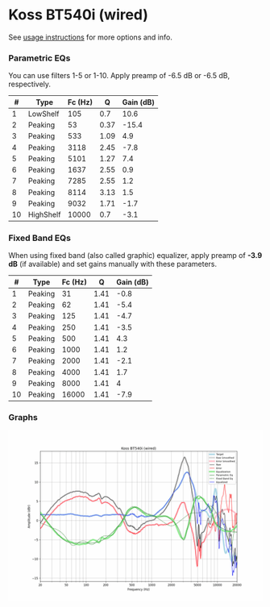 # Koss BT540i (wired)
See [usage instructions](https://github.com/jaakkopasanen/AutoEq#usage) for more options and info.

### Parametric EQs
You can use filters 1-5 or 1-10. Apply preamp of -6.5 dB or -6.5 dB, respectively.

|   # | Type      |   Fc (Hz) |    Q |   Gain (dB) |
|-----|-----------|-----------|------|-------------|
|   1 | LowShelf  |       105 | 0.7  |        10.6 |
|   2 | Peaking   |        53 | 0.37 |       -15.4 |
|   3 | Peaking   |       533 | 1.09 |         4.9 |
|   4 | Peaking   |      3118 | 2.45 |        -7.8 |
|   5 | Peaking   |      5101 | 1.27 |         7.4 |
|   6 | Peaking   |      1637 | 2.55 |         0.9 |
|   7 | Peaking   |      7285 | 2.55 |         1.2 |
|   8 | Peaking   |      8114 | 3.13 |         1.5 |
|   9 | Peaking   |      9032 | 1.71 |        -1.7 |
|  10 | HighShelf |     10000 | 0.7  |        -3.1 |

### Fixed Band EQs
When using fixed band (also called graphic) equalizer, apply preamp of **-3.9 dB** (if available) and set gains manually with these parameters.

|   # | Type    |   Fc (Hz) |    Q |   Gain (dB) |
|-----|---------|-----------|------|-------------|
|   1 | Peaking |        31 | 1.41 |        -0.8 |
|   2 | Peaking |        62 | 1.41 |        -5.4 |
|   3 | Peaking |       125 | 1.41 |        -4.7 |
|   4 | Peaking |       250 | 1.41 |        -3.5 |
|   5 | Peaking |       500 | 1.41 |         4.3 |
|   6 | Peaking |      1000 | 1.41 |         1.2 |
|   7 | Peaking |      2000 | 1.41 |        -2.1 |
|   8 | Peaking |      4000 | 1.41 |         1.7 |
|   9 | Peaking |      8000 | 1.41 |         4   |
|  10 | Peaking |     16000 | 1.41 |        -7.9 |

### Graphs
![](./Koss%20BT540i%20(wired).png)
